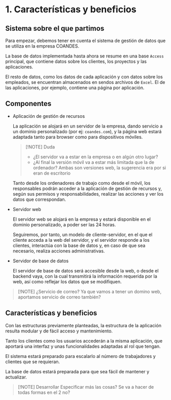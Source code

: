 # 1. Características y beneficios

## Sistema sobre el que partimos

Para empezar, debemos tener en cuenta el sistema de gestión de datos
que se utiliza en la empresa COANDES.

La base de datos implementada hasta ahora se resume en una base `Access`
principal, que contiene datos sobre los clientes, los proyectos y las
aplicaciones.

El resto de datos, como los datos de cada aplicación y con datos sobre los
empleados, se encuentran almacenados en sendos archivos de `Excel`.
El de las aplicaciones, por ejemplo, contiene una página por aplicación.

## Componentes

* Aplicación de gestión de recursos

  La aplicación se alojará en un servidor de la empresa, dando servicio a un
  dominio personalizado (por ej: `coandes.com`), y la página web estará adaptada
  tanto para browser como para dispositivos móviles.

  > [!NOTE] Duda
  > * ¿El servidor va a estar en la empresa o en algún otro lugar?
  > * ¿Al final la versión móvil va a estar más limitada que la de ordenador?
  > Ambas son versiones web, la sugerencia era por si eran de escritorio

  Tanto desde los ordenadores de trabajo como desde el móvil, los responsables
  podrán acceder a la aplicación de gestión de recursos y, según sus permisos y
  responsabilidades, realizar las acciones y ver los datos que correspondan.

* Servidor web

  El servidor web se alojará en la empresa y estará disponible en el dominio
  personalizado, a poder ser las 24 horas.

  Seguiremos, por tanto, un modelo de cliente-servidor, en el que el cliente
  acceda a la web del servidor, y el servidor responde a los clientes, interactúa
  con la base de datos y, en caso de que sea necesario, realiza acciones
  administrativas.

* Servidor de base de datos

  El servidor de base de datos será accesible desde la web, o desde el backend
  vaya, con la cual transmitirá la información requerida por la web, así como
  reflejar los datos que se modifiquen.

> [!NOTE] ¿Servicio de correo?
> Ya que vamos a tener un domino web, aportamos servicio de correo también?

## Características y beneficios

Con las estructuras previamente planteadas, la estructura de la aplicación
resulta modular y de fácil acceso y mantenimiento.

Tanto los clientes como los usuarios accederán a la misma aplicación, que aportará
una interfaz y unas funcionalidades adaptadas al rol que tengan.

El sistema estará preparado para escalarlo al número de trabajadores y clientes
que se requieran.

La base de datos estará preparada para que sea fácil de mantener y actualizar.

> [!NOTE] Desarrollar
> Especificar más las cosas? Se va a hacer de todas formas en el 2 no?
